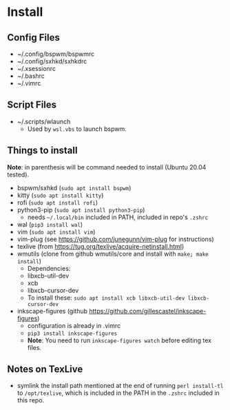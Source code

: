 # Install

## Config Files

- ~/.config/bspwm/bspwmrc
- ~/.config/sxhkd/sxhkdrc
- ~/.xsessionrc
- ~/.bashrc
- ~/.vimrc

## Script Files
- ~/.scripts/wlaunch
    - Used by `wsl.vbs` to launch bspwm.

## Things to install

**Note**: in parenthesis will be command needed to install (Ubuntu 20.04 tested).

- bspwm/sxhkd (`sudo apt install bspwm`)
- kitty (`sudo apt install kitty`)
- rofi (`sudo apt install rofi`)
- python3-pip (`sudo apt install python3-pip`)
    - needs `~/.local/bin` included in PATH, included in repo's `.zshrc`
- wal (`pip3 install wal`)
- vim (`sudo apt install vim`)
- vim-plug (see https://github.com/junegunn/vim-plug for instructions)
- texlive (from https://tug.org/texlive/acquire-netinstall.html)
- wmutils (clone from github wmutils/core and install with `make; make install`)
    - Dependencies:
    - libxcb-util-dev
    - xcb
    - libxcb-cursor-dev
    - To install these: `sudo apt install xcb libxcb-util-dev libxcb-cursor-dev`
- inkscape-figures (github https://github.com/gillescastel/inkscape-figures)
    - configuration is already in .vimrc 
    - `pip3 install inkscape-figures`
    - **Note**: You need to run `inkscape-figures watch` before editing tex files.

## Notes on TexLive

- symlink the install path mentioned at the end of running `perl install-tl` to `/opt/texlive`, which is included in the PATH in the `.zshrc` included in this repo.


